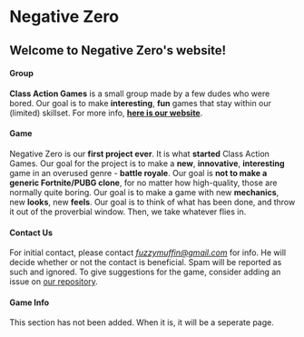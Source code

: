 # Negative Zero

## Welcome to Negative Zero's website!

#### Group
  **Class Action Games** is a small group made by a few dudes who were bored. Our goal is
to make **interesting**, **fun** games that stay within our (limited) skillset.
For more info, [**here is our website**](https://kyllingene.github.io/Class_Action/).

#### Game
  Negative Zero is our **first project ever**. It is what **started** Class Action Games.
Our goal for the project is to make a **new**, **innovative**, **interesting** game in an
overused genre - **battle royale**. Our goal is **not to make a generic Fortnite/PUBG clone**,
for no matter how high-quality, those are normally quite boring. Our goal is to make a game
with new **mechanics**, new **looks**, new **feels**. Our goal is to think of what has been done, and
throw it out of the proverbial window. Then, we take whatever flies in.

#### Contact Us
  For initial contact, please contact *fuzzymuffin@gmail.com* for info. He will decide whether or
not the contact is beneficial. Spam will be reported as such and ignored. To give suggestions for the
game, consider adding an issue on [our repository](https://github.com/Kyllingene/Negative_Zero/issues).
 
#### Game Info
  This section has not been added. When it is, it will be a seperate page.
